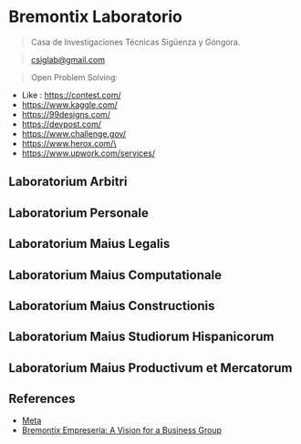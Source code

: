 # Bremontix Laboratorio

> Casa de Investigaciones Técnicas Sigüenza y Góngora.

> csiglab@gmail.com

> Open Problem Solving:

- Like : https://contest.com/
- https://www.kaggle.com/
- https://99designs.com/
- https://devpost.com/
- https://www.challenge.gov/
- https://www.herox.com/\
- https://www.upwork.com/services/

## Laboratorium Arbitri

## Laboratorium Personale

## Laboratorium Maius Legalis

## Laboratorium Maius Computationale

## Laboratorium Maius Constructionis

## Laboratorium Maius Studiorum Hispanicorum

## Laboratorium Maius Productivum et Mercatorum

## References

- [Meta](https://github.com/csiglab/Meta)
- [Bremontix Empreseria: A Vision for a Business Group](https://github.com/csiglab/Produceologia/tree/main/research/2025-1-GrupoBE)

